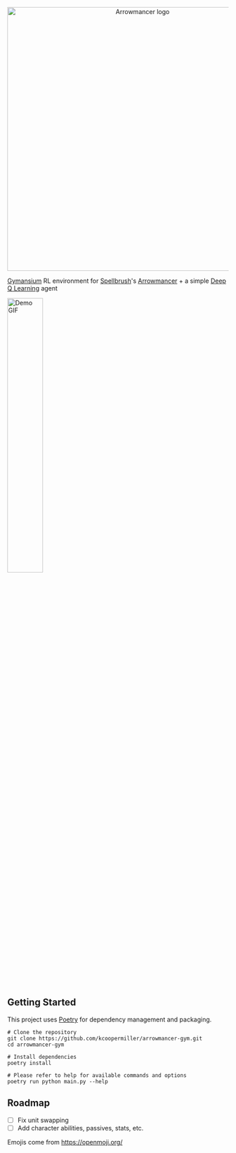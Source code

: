 <p align="center">
  <picture>
  <source media="(prefers-color-scheme: dark)" srcset="https://github.com/kcoopermiller/arrowmancer-gym/assets/44559144/4be53a84-8acd-49d9-a050-1da6af03fab5" width="600" >
  <img alt="Arrowmancer logo" src="https://github.com/kcoopermiller/arrowmancer-gym/assets/44559144/554c3ec7-defd-4fca-bdbb-993587d42d76" width="600"/>
  </picture> 
</p>

[Gymansium](https://github.com/Farama-Foundation/Gymnasium) RL environment for [Spellbrush](https://spellbrush.com/)'s [Arrowmancer](https://www.arrowmancer.com/) + a simple [Deep Q Learning](https://pytorch.org/tutorials/intermediate/reinforcement_q_learning.html#dqn-algorithm) agent

<img alt="Demo GIF" src="https://github.com/kcoopermiller/arrowmancer-gym/assets/44559144/85710ad0-6eab-40a3-811e-235c546e7493" width="40%" height="40%"/>

## Getting Started

This project uses [Poetry](https://python-poetry.org/) for dependency management and packaging.

```shell
# Clone the repository
git clone https://github.com/kcoopermiller/arrowmancer-gym.git
cd arrowmancer-gym

# Install dependencies
poetry install

# Please refer to help for available commands and options
poetry run python main.py --help
```

## Roadmap
- [ ] Fix unit swapping
- [ ] Add character abilities, passives, stats, etc.

Emojis come from https://openmoji.org/
